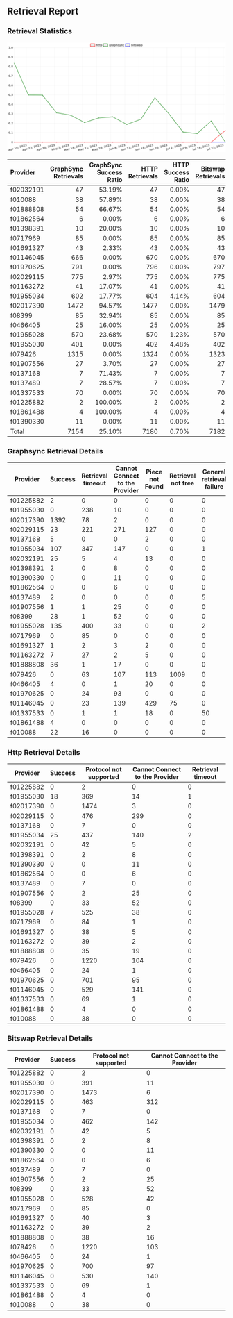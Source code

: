## Retrieval Report
### Retrieval Statistics
<img src="https://raw.githubusercontent.com/data-preservation-programs/filplus-checker-assets/main/filecoin-project/filecoin-plus-large-datasets/issues/1619/1690557449727.png"/>

| Provider  | GraphSync Retrievals | GraphSync Success Ratio | HTTP Retrievals | HTTP Success Ratio | Bitswap Retrievals | Bitswap Success Ratio |
| :-------- | -------------------: | ----------------------: | --------------: | -----------------: | -----------------: | --------------------: |
| f02032191 |                   47 |                  53.19% |              47 |              0.00% |                 47 |                 0.00% |
| f010088   |                   38 |                  57.89% |              38 |              0.00% |                 38 |                 0.00% |
| f01888808 |                   54 |                  66.67% |              54 |              0.00% |                 54 |                 0.00% |
| f01862564 |                    6 |                   0.00% |               6 |              0.00% |                  6 |                 0.00% |
| f01398391 |                   10 |                  20.00% |              10 |              0.00% |                 10 |                 0.00% |
| f0717969  |                   85 |                   0.00% |              85 |              0.00% |                 85 |                 0.00% |
| f01691327 |                   43 |                   2.33% |              43 |              0.00% |                 43 |                 0.00% |
| f01146045 |                  666 |                   0.00% |             670 |              0.00% |                670 |                 0.00% |
| f01970625 |                  791 |                   0.00% |             796 |              0.00% |                797 |                 0.00% |
| f02029115 |                  775 |                   2.97% |             775 |              0.00% |                775 |                 0.00% |
| f01163272 |                   41 |                  17.07% |              41 |              0.00% |                 41 |                 0.00% |
| f01955034 |                  602 |                  17.77% |             604 |              4.14% |                604 |                 0.00% |
| f02017390 |                 1472 |                  94.57% |            1477 |              0.00% |               1479 |                 0.00% |
| f08399    |                   85 |                  32.94% |              85 |              0.00% |                 85 |                 0.00% |
| f0466405  |                   25 |                  16.00% |              25 |              0.00% |                 25 |                 0.00% |
| f01955028 |                  570 |                  23.68% |             570 |              1.23% |                570 |                 0.00% |
| f01955030 |                  401 |                   0.00% |             402 |              4.48% |                402 |                 0.00% |
| f079426   |                 1315 |                   0.00% |            1324 |              0.00% |               1323 |                 0.00% |
| f01907556 |                   27 |                   3.70% |              27 |              0.00% |                 27 |                 0.00% |
| f0137168  |                    7 |                  71.43% |               7 |              0.00% |                  7 |                 0.00% |
| f0137489  |                    7 |                  28.57% |               7 |              0.00% |                  7 |                 0.00% |
| f01337533 |                   70 |                   0.00% |              70 |              0.00% |                 70 |                 0.00% |
| f01225882 |                    2 |                 100.00% |               2 |              0.00% |                  2 |                 0.00% |
| f01861488 |                    4 |                 100.00% |               4 |              0.00% |                  4 |                 0.00% |
| f01390330 |                   11 |                   0.00% |              11 |              0.00% |                 11 |                 0.00% |
| Total     |                 7154 |                  25.10% |            7180 |              0.70% |               7182 |                 0.00% |

### Graphsync Retrieval Details
| Provider  | Success | Retrieval timeout | Cannot Connect to the Provider | Piece not Found | Retrieval not free | General retrieval failure | Retrieval rejected | Provider not online | Unconfirmed block transfer | Retrieval throttled |
| --------- | ------- | ----------------- | ------------------------------ | --------------- | ------------------ | ------------------------- | ------------------ | ------------------- | -------------------------- | ------------------- |
| f01225882 | 2       | 0                 | 0                              | 0               | 0                  | 0                         | 0                  | 0                   | 0                          | 0                   |
| f01955030 | 0       | 238               | 10                             | 0               | 0                  | 0                         | 0                  | 153                 | 0                          | 0                   |
| f02017390 | 1392    | 78                | 2                              | 0               | 0                  | 0                         | 0                  | 0                   | 0                          | 0                   |
| f02029115 | 23      | 221               | 271                            | 127             | 0                  | 0                         | 0                  | 0                   | 133                        | 0                   |
| f0137168  | 5       | 0                 | 0                              | 2               | 0                  | 0                         | 0                  | 0                   | 0                          | 0                   |
| f01955034 | 107     | 347               | 147                            | 0               | 0                  | 1                         | 0                  | 0                   | 0                          | 0                   |
| f02032191 | 25      | 5                 | 4                              | 13              | 0                  | 0                         | 0                  | 0                   | 0                          | 0                   |
| f01398391 | 2       | 0                 | 8                              | 0               | 0                  | 0                         | 0                  | 0                   | 0                          | 0                   |
| f01390330 | 0       | 0                 | 11                             | 0               | 0                  | 0                         | 0                  | 0                   | 0                          | 0                   |
| f01862564 | 0       | 0                 | 6                              | 0               | 0                  | 0                         | 0                  | 0                   | 0                          | 0                   |
| f0137489  | 2       | 0                 | 0                              | 0               | 0                  | 5                         | 0                  | 0                   | 0                          | 0                   |
| f01907556 | 1       | 1                 | 25                             | 0               | 0                  | 0                         | 0                  | 0                   | 0                          | 0                   |
| f08399    | 28      | 1                 | 52                             | 0               | 0                  | 0                         | 0                  | 0                   | 0                          | 4                   |
| f01955028 | 135     | 400               | 33                             | 0               | 0                  | 2                         | 0                  | 0                   | 0                          | 0                   |
| f0717969  | 0       | 85                | 0                              | 0               | 0                  | 0                         | 0                  | 0                   | 0                          | 0                   |
| f01691327 | 1       | 2                 | 3                              | 2               | 0                  | 0                         | 35                 | 0                   | 0                          | 0                   |
| f01163272 | 7       | 27                | 2                              | 5               | 0                  | 0                         | 0                  | 0                   | 0                          | 0                   |
| f01888808 | 36      | 1                 | 17                             | 0               | 0                  | 0                         | 0                  | 0                   | 0                          | 0                   |
| f079426   | 0       | 63                | 107                            | 113             | 1009               | 0                         | 22                 | 0                   | 1                          | 0                   |
| f0466405  | 4       | 0                 | 1                              | 20              | 0                  | 0                         | 0                  | 0                   | 0                          | 0                   |
| f01970625 | 0       | 24                | 93                             | 0               | 0                  | 0                         | 0                  | 674                 | 0                          | 0                   |
| f01146045 | 0       | 23                | 139                            | 429             | 75                 | 0                         | 0                  | 0                   | 0                          | 0                   |
| f01337533 | 0       | 1                 | 1                              | 18              | 0                  | 50                        | 0                  | 0                   | 0                          | 0                   |
| f01861488 | 4       | 0                 | 0                              | 0               | 0                  | 0                         | 0                  | 0                   | 0                          | 0                   |
| f010088   | 22      | 16                | 0                              | 0               | 0                  | 0                         | 0                  | 0                   | 0                          | 0                   |

### Http Retrieval Details
| Provider  | Success | Protocol not supported | Cannot Connect to the Provider | Retrieval timeout |
| --------- | ------- | ---------------------- | ------------------------------ | ----------------- |
| f01225882 | 0       | 2                      | 0                              | 0                 |
| f01955030 | 18      | 369                    | 14                             | 1                 |
| f02017390 | 0       | 1474                   | 3                              | 0                 |
| f02029115 | 0       | 476                    | 299                            | 0                 |
| f0137168  | 0       | 7                      | 0                              | 0                 |
| f01955034 | 25      | 437                    | 140                            | 2                 |
| f02032191 | 0       | 42                     | 5                              | 0                 |
| f01398391 | 0       | 2                      | 8                              | 0                 |
| f01390330 | 0       | 0                      | 11                             | 0                 |
| f01862564 | 0       | 0                      | 6                              | 0                 |
| f0137489  | 0       | 7                      | 0                              | 0                 |
| f01907556 | 0       | 2                      | 25                             | 0                 |
| f08399    | 0       | 33                     | 52                             | 0                 |
| f01955028 | 7       | 525                    | 38                             | 0                 |
| f0717969  | 0       | 84                     | 1                              | 0                 |
| f01691327 | 0       | 38                     | 5                              | 0                 |
| f01163272 | 0       | 39                     | 2                              | 0                 |
| f01888808 | 0       | 35                     | 19                             | 0                 |
| f079426   | 0       | 1220                   | 104                            | 0                 |
| f0466405  | 0       | 24                     | 1                              | 0                 |
| f01970625 | 0       | 701                    | 95                             | 0                 |
| f01146045 | 0       | 529                    | 141                            | 0                 |
| f01337533 | 0       | 69                     | 1                              | 0                 |
| f01861488 | 0       | 4                      | 0                              | 0                 |
| f010088   | 0       | 38                     | 0                              | 0                 |

### Bitswap Retrieval Details
| Provider  | Success | Protocol not supported | Cannot Connect to the Provider |
| --------- | ------- | ---------------------- | ------------------------------ |
| f01225882 | 0       | 2                      | 0                              |
| f01955030 | 0       | 391                    | 11                             |
| f02017390 | 0       | 1473                   | 6                              |
| f02029115 | 0       | 463                    | 312                            |
| f0137168  | 0       | 7                      | 0                              |
| f01955034 | 0       | 462                    | 142                            |
| f02032191 | 0       | 42                     | 5                              |
| f01398391 | 0       | 2                      | 8                              |
| f01390330 | 0       | 0                      | 11                             |
| f01862564 | 0       | 0                      | 6                              |
| f0137489  | 0       | 7                      | 0                              |
| f01907556 | 0       | 2                      | 25                             |
| f08399    | 0       | 33                     | 52                             |
| f01955028 | 0       | 528                    | 42                             |
| f0717969  | 0       | 85                     | 0                              |
| f01691327 | 0       | 40                     | 3                              |
| f01163272 | 0       | 39                     | 2                              |
| f01888808 | 0       | 38                     | 16                             |
| f079426   | 0       | 1220                   | 103                            |
| f0466405  | 0       | 24                     | 1                              |
| f01970625 | 0       | 700                    | 97                             |
| f01146045 | 0       | 530                    | 140                            |
| f01337533 | 0       | 69                     | 1                              |
| f01861488 | 0       | 4                      | 0                              |
| f010088   | 0       | 38                     | 0                              |
